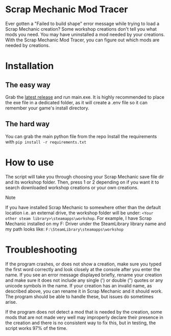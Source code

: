 # Scrap Mechanic Mod Tracer
Ever gotten a "Failed to build shape" error message while trying to load a Scrap Mechanic creation?
Some workshop creations don't tell you what mods you need.
You may have uninstalled a mod needed by your creations.
With the Scrap Mechanic Mod Tracer, you can figure out which mods are needed by creations.

# Installation
## The easy way
Grab the [latest release](https://github.com/git4o/scrap-mod-trace/releases/tag/latest) and run  main.exe.
It is highly recommended to place the exe file in a dedicated folder, as it will create a .env file so it can remember your game's install directory.

## The hard way
You can grab the main python file from the repo
Install the requirements with `pip install -r requirements.txt`

# How to use
The script will take you through choosing your Scrap Mechanic save file dir and its workshop folder.
Then, press 1 or 2 depending on if you want it to search downloaded workshop creations or your own creations.
> [!NOTE]
> If you have installed Scrap Mechanic to somewhere other than the default location i.e. an external drive, the workshop folder will be under: `<Your other steam library>\steamapps\workshop`.
> For example, I have Scrap Mechanic installed on my F: Driver under the SteamLibrary library name and my path looks like:
> `F:\SteamLibrary\steamapps\workshop`

# Troubleshooting
If the program crashes, or does not show a creation, make sure you typed the first word correctly and look closely at the console after you enter the name.
If you see an error message displayed briefly, rename your creation and make sure it does not include any single (') or double (") quotes or any unicode symbols in the name.
If your creation has an invalid name, as described above, you can rename it in Scrap Mechanic and it should work.
The program should be able to handle these, but issues do sometimes arise.

If the program does not detect a mod that is needed by the creation, some mods that are not made very well may improperly declare their presence in the creation and there is no consistent way to fix this, but in testing, the script works 97% of the time.


